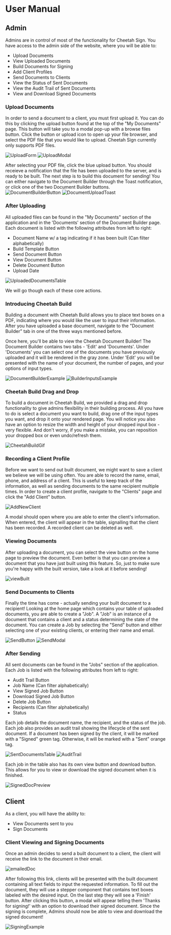 # User Manual

## Admin

Admins are in control of most of the functionality for Cheetah Sign. You have access to the admin side of the website, where
you will be able to:

- Upload Documents
- View Uploaded Documents
- Build Documents for Signing
- Add Client Profiles
- Send Documents to Clients
- View the Status of Sent Documents
- View the Audit Trail of Sent Documents
- View and Download Signed Documents

### Upload Documents

In order to send a document to a client, you must first upload it. You can do this by clicking the upload button found at the
top of the "My Documents" page.
This button will take you to a
modal pop-up with a browse files
button. Click the button or upload icon to open up your file browser, and select the PDF file that you would like to upload. Cheetah Sign currently only supports PDF files.

![UploadForm](./images/UploadDocumentsButton.png)
![UploadModal](./images/UploadModal.png)

After selecting your PDF file, click the blue upload button. You should receieve a notification that the file has been uploaded to the server, and is ready to be built. The next step is to build this document for sending! You can either navigate to the Document Builder through the Toast notification, or click one of the two Document Builder buttons.
![DocumentBuilderButton](./images/DocumentBuilderButton.png)
![DocumentUploadToast](./images/DocumentUploadToast.png)

### After Uploading

All uploaded files can be found in the "My Documents" section of the application and in the 'Documents' section of the Document Builder page. Each document is listed
with the following attributes from left to right:

- Document Name w/ a tag indicating if it has been built (Can filter alphabetically)
- Build Template Button
- Send Document Button
- View Document Button
- Delete Document Button
- Upload Date

![UploadedDocumentsTable](./images/UploadDocumentsTable.PNG)

We will go though each of these core actions.

### Introducing Cheetah Build

Building a document with Cheetah Build allows you to place text boxes on a PDF, indicating where you would like the user to input their information.
After you have uploaded a base document, navigate to the "Document Builder" tab in one of the three ways mentioned before.

Once here, you'll be able to view the Cheetah Document Builder! The Document Builder contains two tabs - 'Edit' and
'Documents'. Under 'Documents' you can select one of the documents you have previously uploaded and it will be rendered in the gray zone. Under 'Edit' you will be presented with the name of your document, the number of pages, and your options of input types.

![DocumentBuilderExample](./images/documentBuilderExample.png)
![BuilderInputsExample](./images/BuilderInputs.png)

### Cheetah Build Drag and Drop

To build a document in Cheetah Build, we provided a drag and drop functionality to give admins flexibility in their building process. All you have to do is select a document you want to build, drag one of the input types you want, and drop it onto your rendered page. You will notice you also have an option to resize the width and height of your dropped input box - very flexible. And don't worry, if you make a mistake, you can reposition your dropped box or even undo/refresh them.

![CheetahBuildGif](https://media4.giphy.com/media/v1.Y2lkPTc5MGI3NjExeXNocWZhN3RlZXNzMzN2cXgwd2kzNjZoZ2txNm5xYWc0dXNoY2o5ciZlcD12MV9pbnRlcm5hbF9naWZfYnlfaWQmY3Q9Zw/0XkX4HG0RXSMVIjweA/giphy.gif)

### Recording a Client Profile

Before we want to send out built document, we might want to save a client we believe we will be using often. You are able to record the name, email, phone, and address of a client. This is useful to keep track of the information, as well as sending
documents to the same recipient multiple times. In order to create a client profile, navigate to the "Clients" page and
click the "Add Client" button.

![AddNewClient](./images/AddNewClientButton.png)

A modal should open where you are able to enter the client's information. When entered, the client will appear in the table,
signalling that the client has been recorded. A recorded client can be deleted as well.

### Viewing Documents

After uploading a document, you can select the view button on the home page to preview the document. Even better is that you can preview a document that you have just built using this feature. So, just to make sure you're happy with the built version, take a look at it before sending!

![viewBuilt](./images/ViewBuiltDocument.png)

### Send Documents to Clients

Finally the time has come - actually sending your built document to a recipient! Looking at the home page which contains your table of uploaded documents, you are able to create a "Job". A "Job" is an instance of a document that contains
a client and a status determining the state of the document. You can create a Job by selecting the "Send" button and either selecting one of your existing clients, or entering their name and email.

![SendButton](./images/SendButton.PNG)
![SendModal](./images/SendModal.png)

### After Sending

All sent documents can be found in the "Jobs" section of the application. Each Job is listed
with the following attributes from left to right:

- Audit Trail Button
- Job Name (Can filter alphabetically)
- View Signed Job Button
- Download Signed Job Button
- Delete Job Button
- Recipients (Can filter alphabetically)
- Status

Each job details the document name, the recipient,
and the status of the job. Each job also provides an audit trail showing the lifecycle of the sent document. If a document has been signed by the client, it will be marked with a "Signed" green tag. Otherwise,
it will be marked with a "Sent" orange tag.

![SentDocumentsTable](./images/SentDocumentsTable.PNG)
![AuditTrail](./images/AuditTrail.png)

Each job in the table also has its own view button and download button. This allows for you to view or download the signed document when it is finished.

![SignedDocPreview](./images/SignedDocumentPreview.png)

## Client

As a client, you will have the ability to:

- View Documents sent to you
- Sign Documents

### Client Viewing and Signing Documents

Once an admin decides to send a built document to a client, the client will receive the link to the document in their email.

![emailedDoc](./images/EmailedDocument.png)

After following this link, clients will be presented with the built document containing all text fields to input the requested information. To fill out the document, they will use a stepper component that contains text boxes labeled with the desired input. On the last step they will see a 'Finish' button. After clicking this button, a modal will appear telling them 'Thanks for signing!' with an option to download their signed document. Since the signing is complete, Admins should now be able to view and download the signed document!

![SigningExample](https://media2.giphy.com/media/v1.Y2lkPTc5MGI3NjExZjB5aGtlZjYwZTkyeGF5em0yenZjbXlqcjdhN3R6bzc0b2tkamFlMCZlcD12MV9pbnRlcm5hbF9naWZfYnlfaWQmY3Q9Zw/uDBLLOmgdgDf5RzUs7/giphy.gif)
